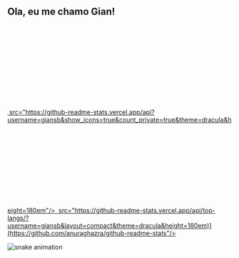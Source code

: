 ## Ola, eu me chamo Gian!

<div>
<a href = "https://github.com/anuraghazra/github-readme-stats">
  <img height="200em" style="display: inline;"> src="https://github-readme-stats.vercel.app/api?username=giansb&show_icons=true&count_private=true&theme=dracula&height=180em"/>
  <img height="200em" style="display: inline;"> src="https://github-readme-stats.vercel.app/api/top-langs/?username=giansb&layout=compact&theme=dracula&height=180em)](https://github.com/anuraghazra/github-readme-stats"/>
</a>
</div>



![snake animation](https://github.com/giansb/giansb/blob/output/github-contribution-grid-snake2.svg)

<!--
**giansb/giansb** is a ✨ _special_ ✨ repository because its `README.md` (this file) appears on your GitHub profile.

Here are some ideas to get you started:

- 🔭 I’m currently working on ...
- 🌱 I’m currently learning ...
- 👯 I’m looking to collaborate on ...
- 🤔 I’m looking for help with ...
- 💬 Ask me about ...
- 📫 How to reach me: ...
- 😄 Pronouns: ...
- ⚡ Fun fact: ...
-->
